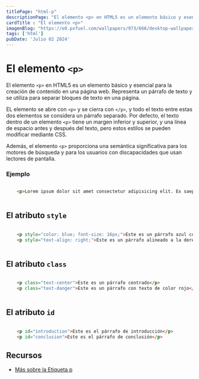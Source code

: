 ```yaml
---
titlePage: "html-p"
descriptionPage: "El elemento <p> en HTML5 es un elemento básico y esencial para la creación de contenido en una página web. Representa un párrafo de texto y se utiliza para separar bloques de texto en una página."
cardTitle : "El elemento <p>"
imagenBlog: "https://e0.pxfuel.com/wallpapers/973/666/desktop-wallpaper-html-5.jpg"
tags: ['html']
pubDate: 'Julio 02 2024'
---
```


# El elemento `<p>`

El elemento `<p>` en HTML5 es un elemento básico y esencial para la creación de contenido en una página web. Representa un párrafo de texto y se utiliza para separar bloques de texto en una página.

EL elemento se abre con `<p>` y se cierra con `</p>`, y todo el texto entre estas dos elementos se considera un párrafo separado. Por defecto, el texto dentro de un elemento `<p>` tiene un margen inferior y superior, y una línea de espacio antes y después del texto, pero estos estilos se pueden modificar mediante CSS.

Además, el elemento `<p>` proporciona una semántica significativa para los motores de búsqueda y para los usuarios con discapacidades que usan lectores de pantalla.

### Ejemplo

```html

    <p>Lorem ipsum dolor sit amet consectetur adipisicing elit. Ex saepe repellendus facere ipsam reiciendis molestias natus praesentium quidem, sit enim! Quasi veniam vitae maxime sint sequi eum unde, suscipit esse.</p>
    
```


## El atributo `style`

```html

    <p style="color: blue; font-size: 16px;">Este es un párrafo azul con fuente de tamaño 16px</p>
    <p style="text-align: right;">Este es un párrafo alineado a la derecha</p>
    
```

## El atributo `class`

```html

    <p class="text-center">Este es un párrafo centrado</p>
    <p class="text-danger">Este es un párrafo con texto de color rojo</p>
    
```

## El atributo `id`

```html

    <p id="introduction">Este es el párrafo de introducción</p>
    <p id="conclusion">Este es el párrafo de conclusión</p>

```

## Recursos

- [Más sobre la Etiqueta p](https://developer.mozilla.org/es/docs/Web/HTML/Element/p)

